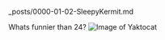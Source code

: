 _posts/0000-01-02-SleepyKermit.md



Whats funnier than 24?
![Image of Yaktocat](https://octodex.github.com/images/yaktocat.png)

